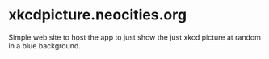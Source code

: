 # xkcdpicture.neocities.org
Simple web site to host the app to just show the just xkcd picture at random in a blue background.
